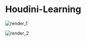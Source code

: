 # Houdini-Learning

![render_1](p4_Soccerball/render/main.karma1.0037.jpg)

![render_2](p2_Donut/render/main.karma1.0001.jpg)
